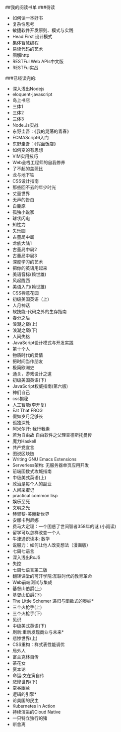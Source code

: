 ##我的阅读书单
###待读
*  如何读一本好书
*  复杂性思考
*  敏捷软件开发原则、模式与实践
*  Head First 设计模式
*  集体智慧编程
*  易读代码的艺术
*  图解http
*  RESTFul Web APIs中文版
*  RESTFul实战

###已经读完的:
*  深入浅出Nodejs
*  eloquent-javascript
*  岛上书店
*  三体1
*  三体2
*  三体3
*  Node.Js实战
*  东野圭吾：《我的晃荡的青春》
*  ECMAScript6入门
*  东野圭吾：《假面饭店》
*  如何变的有思想
*  VIM实用技巧
*  Web全栈工程师的自我修养
*  了不起的盖茨比
*  龙与地下铁
*  CSS设计指南
*  那些回不去的年少时光
*  丈量世界
*  无声的告白
*  白鹿原
*  孤独小说家
*  球状闪电
*  知性力
*  失乐园
*  古董局中局
*  龙族大陆1
*  古董局中局2
*  古董局中局3
*  深度学习的艺术
*  把你的英语用起来
*  美语音标(赖世雄)
*  风起陇西
*  美语入门(赖世雄)
*  CSS禅意花园
*  初级美国英语（上）
*  人月神话
*  软技能-代码之外的生存指南
*  春分之后
*  浪潮之巅(上)
*  浪潮之巅(下)
*  人间失格
*  JavaScript设计模式与开发实践
*  第十个人
*  物质时代的爱情
*  把时间当作朋友
*  极简欧洲史
*  通关，游戏设计之道
*  初级美国英语(下)
*  JavaScript权威指南(第六版)
*  神们自己
*  css揭秘
*  人工智能(李开复)
*  Eat That FROG
*  假如岁月足够长
*  孤独深处
*  阿米尔汗: 我行我素
*  若为自由故 自由软件之父理查德斯托曼传
*  魔力Haskell
*  共产党宣言
*  图说区块链
*  Writing GNU Emacs Extensions
*  Serverless架构: 无服务器单页应用开发
*  前端函数式攻城指南
*  中级美式英语(上)
*  政治是每个人的副业
*  人间采蜜记
*  practical common lisp
*  娱乐至死
*  文明之光
*  赫胥黎-美丽新世界
*  安娜卡列尼娜
*  费马大定理：一个困惑了世间智者358年的谜 (小阅读)
*  留学可以怎样改变一个人
*  牛津通识读本: 数学
*  说服力：如何让他人改变想法（漫画版）
*  七周七语言
*  深入浅出RxJS
*  失控
*  七周七语言第二版
*  翻转课堂的可汗学院:互联时代的教育革命
*  Web前端测试与集成
*  基督山伯爵(上)
*  基督山伯爵(下)
*  The Little Schemer 递归与函数式的奥妙*
*  三个火枪手(上)
*  三个火枪手(下)
*  见识
*  中级美式英语(下)
*  刷新:重新发现商业与未来*
*  悲惨世界(上)
*  CSS重构：样式表性能调优
*  局外人
*  富兰克林自传
*  茶花女
*  资本论
*  命运:文在寅自传
*  悲惨世界(下)
*  空谷幽兰
*  逻辑的引擎*
*  论美国的民主
*  Kubernetes in Action
*  持续演进的Cloud Native
*  一只特立独行的猪
*  断舍离
